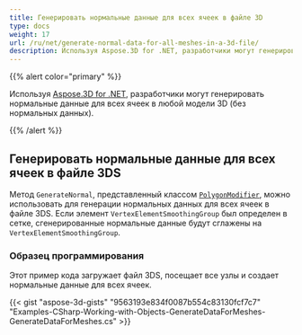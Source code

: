 ```yaml
---
title: Генерировать нормальные данные для всех ячеек в файле 3D
type: docs
weight: 17
url: /ru/net/generate-normal-data-for-all-meshes-in-a-3d-file/
description: Используя Aspose.3D for .NET, разработчики могут генерировать нормальные данные для всех ячеек в любой модели 3D (без нормальных данных).
---
```

{{% alert color="primary" %}}

Используя [Aspose.3D for .NET](https://products.aspose.com/3d/net/), разработчики могут генерировать нормальные данные для всех ячеек в любой модели 3D (без нормальных данных).

{{% /alert %}}
##  **Генерировать нормальные данные для всех ячеек в файле 3DS**
Метод `GenerateNormal`, представленный классом [`PolygonModifier`](https://reference.aspose.com/3d/net/aspose.threed.entities/polygonmodifier), можно использовать для генерации нормальных данных для всех ячеек в файле 3DS. Если элемент `VertexElementSmoothingGroup` был определен в сетке, сгенерированные нормальные данные будут сглажены на `VertexElementSmoothingGroup`.
###  **Образец программирования**
Этот пример кода загружает файл 3DS, посещает все узлы и создает нормальные данные для всех ячеек.

{{< gist "aspose-3d-gists" "9563193e834f0087b554c83130fcf7c7" "Examples-CSharp-Working-with-Objects-GenerateDataForMeshes-GenerateDataForMeshes.cs" >}}
